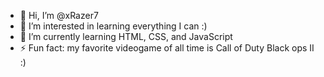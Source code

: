 - 👋 Hi, I’m @xRazer7
- 👀 I’m interested in learning everything I can :)
- 🌱 I’m currently learning HTML, CSS, and JavaScript
- ⚡ Fun fact: my favorite videogame of all time is Call of Duty Black ops II :)

